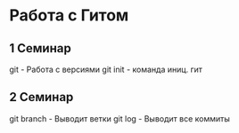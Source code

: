 # Работа с Гитом
## 1 Семинар
git - Работа с версиями
git init - команда иниц. гит

## 2 Семинар
git branch - Выводит ветки
git log - Выводит все коммиты